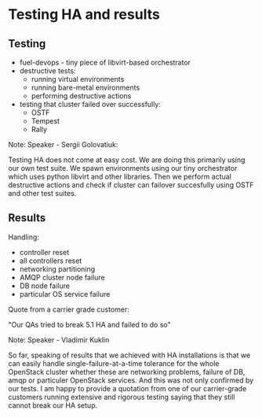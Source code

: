 # Testing HA and results

## Testing 
- fuel-devops - tiny piece of libvirt-based orchestrator
- destructive tests:
    -  running virtual environments
    -  running bare-metal environments
    -  performing destructive actions
-  testing that cluster failed over successfully:
    - OSTF
    - Tempest
    - Rally

Note: Speaker - Sergii Golovatiuk:

Testing HA does not come at easy cost. We are doing this primarily using our own test suite. We spawn environments using our tiny orchestrator which uses python libvirt and other libraries. Then we perform actual destructive actions and check if cluster can failover succesfully using OSTF and other test suites.


## Results

Handling:
- controller reset 
- all controllers reset
- networking partitioning
- AMQP cluster node failure
- DB node failure
- particular OS service failure 

Quote from a carrier grade customer:

"Our QAs tried to break 5.1 HA and failed to do so" 

Note:
Speaker - Vladimir Kuklin

So far, speaking of results that we achieved with HA installations is that we can
easily handle single-failure-at-a-time tolerance for the whole OpenStack cluster
whether these are networking problems, failure of DB, amqp or particuler OpenStack services. And this was not only confirmed by our tests. I am happy to provide a
quotation from one of our carrier-grade customers running extensive and rigorous testing saying that they still cannot break our HA setup.  

